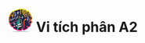 # <img src="https://raw.githubusercontent.com/Zenfection/Image/master/2020/12/23-20-05-50-gt2%20-%2001.png" title="" alt="gt2 - 01.png" data-align="inline">  Vi tích phân A2

# 
